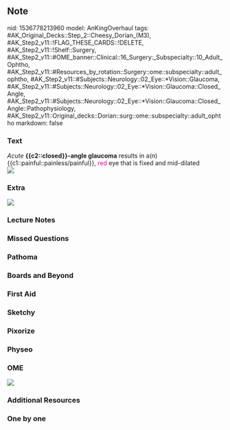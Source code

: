 ## Note
nid: 1536778213960
model: AnKingOverhaul
tags: #AK_Original_Decks::Step_2::Cheesy_Dorian_(M3), #AK_Step2_v11::!FLAG_THESE_CARDS::!DELETE, #AK_Step2_v11::!Shelf::Surgery, #AK_Step2_v11::#OME_banner::Clinical::16_Surgery:_Subspecialty::10_Adult_Ophtho, #AK_Step2_v11::#Resources_by_rotation::Surgery::ome::subspecialty::adult_ophtho, #AK_Step2_v11::#Subjects::Neurology::02_Eye::*Vision::Glaucoma, #AK_Step2_v11::#Subjects::Neurology::02_Eye::*Vision::Glaucoma::Closed_Angle, #AK_Step2_v11::#Subjects::Neurology::02_Eye::*Vision::Glaucoma::Closed_Angle::Pathophysiology, #AK_Step2_v11::Original_decks::Dorian::surg::ome::subspecialty::adult_ophtho
markdown: false

### Text
<div>
  <i>Acute</i> <b>{{c2::closed}}-angle glaucoma</b> results in a(n)
  {{c1::painful::painless/painful}}, <font color=
  "#FC0280">red</font> eye that is fixed and mid-dilated
</div>
<div><img src="paste-1494326496460803.jpg" class="resizer"></div>

### Extra
<img src="paste-170570331193345%20(1).jpg">

### Lecture Notes


### Missed Questions


### Pathoma


### Boards and Beyond


### First Aid


### Sketchy


### Pixorize


### Physeo


### OME
<div class="ome-widget">
  <a href=
  "https://onlinemeded.org/spa/surgery-subspecialty/adult-ophtho/acquire?ref=anki">
  <img src="_OME_AnkiFlashcards_Lesson_2.png"></a>
</div>

### Additional Resources


### One by one

